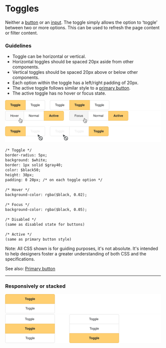 # Toggles

Neither a [button](/buttons/README.md) or an [input](/form-elements/README.md). The toggle simply allows the option to ‘toggle’ between two or more options. This can be used to refresh the page content or filter content.

### Guidelines

* Toggle can be horizontal or vertical.
* Horizontal toggles should be spaced 20px aside from other components.
* Vertical toggles should be spaced 20px above or below other components.
* Each option within the toggle has a left/right padding of 20px.
* The active toggle follows similar style to a [primary button](/button_specs/README.md#primary-button).
* The active toggle has no hover or focus state.

<span class="image-spec spec-typo">![Toggle](./toggle-1.png)![Toggle](./toggle-2.png)![Toggle](./toggle-3.png)</span>

```
/* Toggle */
border-radius: 5px;
background: $white;
border: 1px solid $gray40;
color: $black50;
height: 38px;
padding: 0 20px; /* on each toggle option */

/* Hover */
background-color: rgba($black, 0.02);

/* Focus */
background-color: rgba($black, 0.05);

/* Disabled */
(same as disabled state for buttons)

/* Active */
(same as primary button style)
```

Note: All CSS shown is for guiding purposes, it's not absolute. It's intended to help designers foster a greater understanding of both CSS and the specifications.

See also: [Primary button](/button_specs/README.md#primary-button)

---

### Responsively or stacked

<span class="image-spec">![Toggle](./toggle-4.png)![Toggle](./toggle-5.png)</span>
